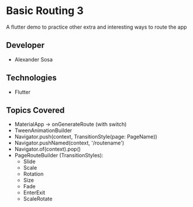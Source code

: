 # Basic Routing 3
A flutter demo to practice other extra and interesting ways to route the app

## Developer
- Alexander Sosa

## Technologies
- Flutter

## Topics Covered
- MaterialApp -> onGenerateRoute (with switch)
- TweenAnimationBuilder
- Navigator.push(context, TransitionStyle(page: PageName))
- Navigator.pushNamed(context, '/routename')
- Navigator.of(context).pop()
- PageRouteBuilder (TransitionStyles):
  - Slide
  - Scale
  - Rotation
  - Size
  - Fade
  - EnterExit
  - ScaleRotate
